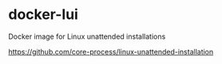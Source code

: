 # docker-lui
Docker image for Linux unattended installations

https://github.com/core-process/linux-unattended-installation
